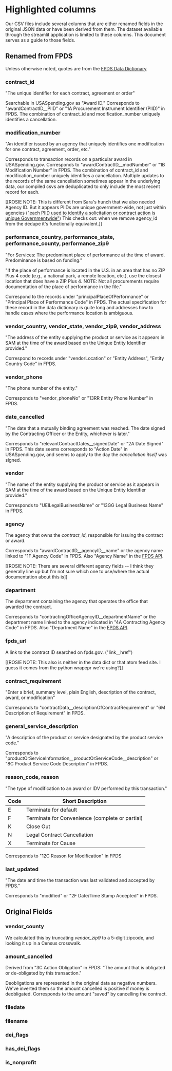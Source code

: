 # Highlighted columns
Our CSV files include several columns that are either renamed fields in the original JSON data or have been derived from them. The dataset available through the streamlit application is limited to these columns. This document serves as a guide to those fields.

## Renamed from FPDS
Unless otherwise noted, quotes are from the [FPDS Data Dictionary](https://www.fpds.gov/downloads/Version_1.5_specs/FPDS_DataDictionary_V1.5.pdf)


### contract_id
"The unique identifier for each contract, agreement or order"

Searchable in USASpending.gov as "Award ID." Corresponds to "awardContractID__PIID" or "1A Procurement Instrument Identifier (PIID)" in FPDS. The combination of contract_id and modification_number uniquely identifies a cancellation.

### modification_number
"An identifier issued by an agency that uniquely identifies one modification for
one contract, agreement, order, etc."

Corresponds to transaction records on a particular award in USASpending.gov. Corresponds to "awardContractID__modNumber" or "1B Modification Number" in FPDS. The combination of contract_id and modification_number uniquely identifies a cancellation. Multiple updates to the records of the same cancellation sometimes appear in the underlying data, our compiled csvs are deduplicated to only include the most recent record for each.

[[ROSIE NOTE: This is different from Sara's hunch that we also needed Agency ID. But it appears PIIDs are unique government-wide, not just within agencies (["each PIID used to identify a solicitation or contract action is unique Governmentwide"](https://www.acquisition.gov/far/subpart-4.16)) This checks out: when we remove agency_id from the dedupe it's functionally equivalent.]]

### performance_country, performance_state, performance_county, performance_zip9
"For Services: The predominant place of performance at the time of award. Predominance is based on funding."

"If the place of performance is located in the U.S. in an area that has no ZIP Plus 4 code (e.g., a national park, a remote location, etc.), use the closest location that does have a ZIP Plus 4. NOTE: Not all procurements require documentation of the place of performance in the file."

Correspond to the records under "principalPlaceOfPerformance" or "Principal Place of Performance Code" in FPDS. The actual specification for these record in the data dictionary is quite long and addresses how to handle cases where the performance location is ambiguous.

### vendor_country, vendor_state, vendor_zip9, vendor_address
"The address of the entity supplying the product or service as it appears in SAM at
the time of the award based on the Unique Entity Identifier provided."

Correspond to records under "vendorLocation" or "Entity Address", "Entity Country Code" in FPDS.

### vendor_phone
"The phone number of the entity."

Corresponds to "vendor_phoneNo" or "13RR Entity Phone Number" in FPDS.

### date_cancelled
"The date that a mutually binding agreement was reached. The date signed by the
Contracting Officer or the Entity, whichever is later."

Corresponds to "relevantContractDates__signedDate" or "2A Date Signed" in FPDS. This date seems corresponds to "Action Date" in USASpending.gov, and seems to apply to the day the *cancellation itself* was signed.

### vendor
"The name of the entity supplying the product or service as it appears in SAM at
the time of the award based on the Unique Entity Identifier provided."

Corresponds to "UEILegalBusinessName" or "13GG Legal Business Name" in FPDS.

### agency
The agency that owns the *contract_id*, responsible for issuing the contract or award.

Corresponds to "awardContractID__agencyID__name" or the agency name linked to "1F Agency Code" in FPDS. Also "Agency Name" in the [FPDS API](https://www.fpds.gov/wiki/index.php/Atom_Feed_Usage).

[[ROSIE NOTE: There are several different agency fields -- I think they generally line up but I'm not sure which one to use/where the actual documentation about this is]]

### department
The department containing the agency that operates the office that awarded the contract.

Corresponds to "contractingOfficeAgencyID__departmentName" or the department name linked to the agency indicated in "4A Contracting Agency Code" in FPDS. Also "Department Name" in the [FPDS API](https://www.fpds.gov/wiki/index.php/Atom_Feed_Usage).

### fpds_url
A link to the contract ID searched on fpds.gov. ("link__href")

[[ROSIE NOTE: This also is neither in the data dict or that atom feed site. I guess it comes from the python wrapepr we're using?]]

### contract_requirement
"Enter a brief, summary level, plain English, description of the contract, award, or
modification"

Corresponds to "contractData__descriptionOfContractRequirement" or "6M Description of Requirement" in FPDS.

### general_service_description
"A description of the product or service designated by the product service code."

Corresponds to "productOrServiceInformation__productOrServiceCode__description" or "8C Product Service Code Description" in FPDS.

### reason_code, reason
"The type of modification to an award or IDV performed by this transaction."

| Code | Short Description                                                                 |
|------|------------------------------------------------------------------------------------|
| E    | Terminate for default                                                                     |
| F    | Terminate for Convenience (complete or partial)                                   |
| K    | Close Out                                                                         |
| N    | Legal Contract Cancellation                                                       |
| X    | Terminate for Cause                                                               |

Corresponds to "12C Reason for Modification" in FPDS

### last_updated
"The date and time the transaction was last validated and accepted by FPDS."

Corresponds to "modified" or "2F Date/Time Stamp Accepted" in FPDS.

## Original Fields
### vendor_county
We calculated this by truncating *vendor_zip9* to a 5-digit zipcode, and looking it up in a Census crosswalk.

### amount_cancelled
Derived from "3C Action Obligation" in FPDS: "The amount that is obligated or de-obligated by this transaction."

Deobligations are represented in the original data as negative numbers. We've inverted them so the amount cancelled is positive if money is deobligated. Corresponds to the amount "saved" by cancelling the contract.

### filedate

### filename

### dei_flags


### has_dei_flags

### is_nonprofit
